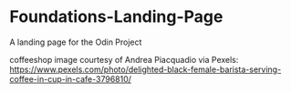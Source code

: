 # Foundations-Landing-Page
A landing page for the Odin Project

coffeeshop image courtesy of Andrea Piacquadio via Pexels: https://www.pexels.com/photo/delighted-black-female-barista-serving-coffee-in-cup-in-cafe-3796810/